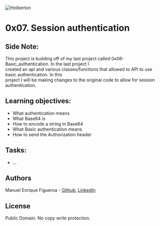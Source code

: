 ![Holberton](https://www.trinityventures.com/uploads/images/portfolio/_270xAUTO_crop_center-center/Holberton-3.png)
# 0x07. Session authentication

## Side Note:
 This project is building off of my last project called 0x06-Basic_authentication. In the last project I\
 created an api and various classes/functions that allowed to API to use basic authentication. In this\
 project I will be making changes to the original code to allow for session authentication.

## Learning objectives:

* What authentication means
* What Base64 is
* How to encode a string in Base64
* What Basic authentication means
* How to send the Authorization header

## Tasks:

* ...

## Authors
Manuel Enrique Figueroa - [Github](https://github.com/FicusCarica308), [LinkedIn](https://www.linkedin.com/in/manuel-figueroa-292216215)

## License
Public Domain. No copy write protection.
